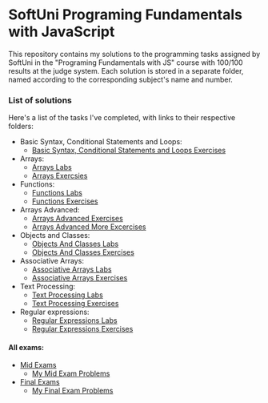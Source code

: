# SoftUni Programing Fundamentals with JavaScript
This repository contains my solutions to the programming tasks assigned by SoftUni in the "Programing Fundamentals with JS" course with 100/100 results at the judge system. Each solution is stored in a separate folder, named according to the corresponding subject's name and number.

### List of solutions
Here's a list of the tasks I've completed, with links to their respective folders:

* Basic Syntax, Conditional Statements and Loops:
  * [Basic Syntax, Conditional Statements and Loops Exercises](./1.BasicSyntaxEXC)
* Arrays:
  * [Arrays Labs](./3.ArraysLAB)
  * [Arrays Exercsies](./3.ArraysEXC)
* Functions:
  * [Functions Labs](./4.FunctionsLAB)
  * [Functions Exercises](./4.FunctionsEXC)
* Arrays Advanced:
  * [Arrays Advanced Exercises](./5.ArraysAdvancedEXC)
  * [Arrays Advanced More Excercises](./5.ArraysAdvancedMoreEXC)
* Objects and Classes:
  * [Objects And Classes Labs](./6.ObjectsAndClassesLAB)
  * [Objects And Classes Exercises](./6.ObjectsAndClassesEXC)
* Associative Arrays:
  * [Associative Arrays Labs](./7.AssociativeArraysLAB)
  * [Associative Arrays Exercises](./7.AssociativeArraysEXC)
* Text Processing:
  * [Text Processing Labs](./8.TextProcessingLAB)
  * [Text Processing Exercises](./8.TextProcessingEXC)
* Regular expressions:
  * [Regular Expressions Labs](./9.RegExLAB)
  * [Regular Expressions Exercises](./9.RegExEXC)
  
#### All exams:
* [Mid Exams](./AllMidExams)
  * [My Mid Exam Problems](./MyMidExam)
* [Final Exams](./AllFinalExams)
  * [My Final Exam Problems](./MyFinalExam)
